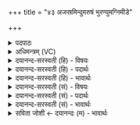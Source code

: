 +++
title = "४३ अजस्रमिन्दुमरुषं भुरण्युमग्निमीडे"

+++
<details><summary>पदपाठः</summary>

अज॑स्रम्। इन्दु॑म्। अ॒रु॒षम्। भु॒र॒ण्युम्। अ॒ग्निम्। ई॒डे॒। पू॒र्वचि॑त्ति॒मिति॑ पू॒र्वऽचि॑त्तिम्। नमो॑भि॒रिति॒ नमः॑ऽभिः। सः। पर्व॑भि॒रिति॒ पर्व॑ऽभिः। ऋ॒तु॒श इत्यृ॑तु॒ऽशः। कल्प॑मानः। गाम्। मा। हि॒ꣳसीः॒। अदि॑तिम्। वि॒राज॒मिति॑ वि॒ऽराज॑म्। ४३।
</details>

<details><summary>अधिमन्त्रम् (VC)</summary>

- अग्निर्देवता
- विरूप ऋषिः
- निचृत्त्रिष्टुप्
- धैवतः
</details>

<details><summary>दयानन्द-सरस्वती (हि) - विषयः</summary>

फिर वह विद्वान् क्या करे, यह विषय अगले मन्त्र में कहा है ॥
</details>

<details><summary>दयानन्द-सरस्वती (हि) - पदार्थः</summary>

पदार्थान्वयभाषाः -  हे विद्वान् पुरुष ! जैसे मैं (पर्वभिः) पूर्ण साधनयुक्त (नमोभिः) अन्नों के साथ वर्त्तमान (इन्दुम्) जलरूप (अरुषम्) घोड़े के सदृश (भुरण्युम्) पोषण करनेवाली (पूर्वचित्तिम्) प्रथम निर्मित (अग्निम्) बिजुली को (अजस्रम्) निरन्तर (ईडे) अधिकता से खोजता हूँ, उसको (ऋतुशः) प्रति ऋतु में (कल्पमानः) समर्थ होके करता हुआ (अदितिम्) अखण्डित (विराजम्) विविध प्रकार के पदार्थों से शोभायमान (गाम्) पृथिवी को नष्ट नहीं करता हूँ, वैसे ही (सः) सो आप इस अग्नि और इस पृथिवी को (मा) मत (हिंसीः) नष्ट कीजिये ॥४३ ॥
</details>

<details><summary>दयानन्द-सरस्वती (हि) - भावार्थः</summary>

भावार्थभाषाः -  मनुष्यों को योग्य है कि ऋतुओं के अनुकूल क्रिया से अग्नि, जल और अन्न का सेवन करके राज्य और पृथिवी की सदैव रक्षा करें, जिससे सब सुख प्राप्त होवें ॥४३ ॥
</details>

<details><summary>दयानन्द-सरस्वती (सं) - विषयः</summary>

पुनरयं किं कुर्य्यादित्याह ॥
</details>

<details><summary>दयानन्द-सरस्वती (सं) - पदार्थः</summary>

पदार्थान्वयभाषाः -  हे विद्वन् ! यथाहं पर्वभिर्नमोभिः सह वर्त्तमानमिन्दुमरुषं भुरण्युं पूर्वचित्तिमग्निमजस्रमीडे, तमृतुशः कल्पमानः सन्नदितिं विराजं गां न नाशयामि, तथैव स त्वमेतमेनां च मा हिंसीः ॥४३ ॥
</details>

<details><summary>दयानन्द-सरस्वती (सं) - भावार्थः</summary>

भावार्थभाषाः -  मनुष्यैर्ऋत्वनुकूलतया क्रिययाऽग्निर्जलमन्नं च संसेव्य राजभूमिः सदैव रक्षणीया, यतः सर्वाणि सुखानि स्युः ॥४३ ॥
</details>

<details><summary>सविता जोशी ← दयानन्दः (म) - भावार्थः</summary>

भावार्थभाषाः -  माणसांनी ऋतूंच्या अनुकूलतेप्रमाणे काम करून अग्नी जल व अन्न यांचे सेवन करावे व राज्याचे आणि पृथ्वीचे सदैव रक्षण करावे. ज्यामुळे सर्वांना सर्व सुख प्राप्त होईल.
</details>